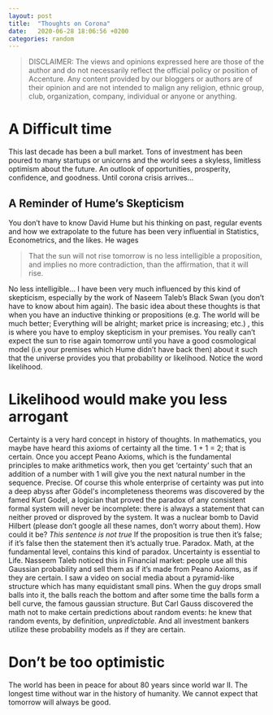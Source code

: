 ```yaml
---
layout: post
title:  "Thoughts on Corona"
date:   2020-06-28 18:06:56 +0200
categories: random
---
```


> DISCLAIMER: The views and opinions expressed here are those of the author and do not necessarily reflect the official policy or position of Accenture. Any content provided by our bloggers or authors are of their opinion and are not intended to malign any religion, ethnic group, club, organization, company, individual or anyone or anything.



# A Difficult time

This last decade has been a bull market. Tons of investment has been poured to many startups or unicorns and the world sees a skyless, limitless optimism about the future. An outlook of opportunities, prosperity, confidence, and goodness.  Until corona crisis arrives...

## A Reminder of Hume’s Skepticism
You don’t have to know David Hume but his thinking on past, regular events and how we extrapolate to the future has been very influential in Statistics, Econometrics, and the likes. He wages

> That the sun will not rise tomorrow is no less intelligible a proposition, and implies no more contradiction, than the affirmation, that it will rise.

No less intelligible... I have been very much influenced by this kind of skepticism, especially by the work of Naseem Taleb’s Black Swan (you don’t have to know about him again). The basic idea about these thoughts is that when you have an inductive thinking or propositions (e.g. The world will be much better; Everything will be alright; market price is increasing; etc.) , this is where you have to employ skepticism in your premises. You really can’t expect the sun to rise again tomorrow until you have a good cosmological model (i.e your premises which Hume didn’t have back then) about it such that the universe provides you that probability or likelihood. Notice the word likelihood. 

# Likelihood would make you less arrogant
Certainty is a very hard concept in history of thoughts. In mathematics, you maybe have heard this axioms of certainty all the time. 1 + 1 = 2; that is certain. Once you accept Peano Axioms, which is the fundamental principles to make arithmetics work, then you get ‘certainty’ such that an addition of a number with 1 will give you the next natural number in the sequence. Precise. 
Of course this whole enterprise of certainty was put into a deep abyss after Gödel's incompleteness theorems was discovered by the famed Kurt Godel, a logician that proved the paradox of any consistent formal system will never be incomplete: there is always a statement that can neither proved or disproved by the system. It was a nuclear bomb to David Hilbert (please don’t google all these names, don’t worry about them). How  could it be?
 *This sentence is not true* If the proposition is true then it’s false; if it’s false then the statement then it’s actually true. Paradox. 
Math, at the fundamental level, contains this kind of paradox. Uncertainty is essential to Life. Nasseem Taleb noticed this in Financial market: people use all this Gaussian probability and sell them as if it’s made from Peano Axioms, as if they are certain. I saw a video on social media about a pyramid-like structure which has many equidistant small pins. When the guy drops small balls into it, the balls reach the bottom and after some time the balls form a bell curve, the famous gaussian structure. But Carl Gauss discovered the math not to make certain predictions about random events: he knew that random events, by definition, *unpredictable*. And all investment bankers utilize these probability models as if they are certain.  

# Don’t be too optimistic
The world has been in peace for about 80 years since world war II. The longest time without war in the history of humanity. We cannot expect that tomorrow will always be good. 
